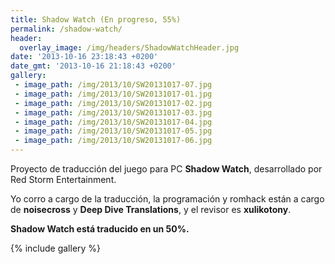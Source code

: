 ```yaml
---
title: Shadow Watch (En progreso, 55%)
permalink: /shadow-watch/
header:
  overlay_image: /img/headers/ShadowWatchHeader.jpg
date: '2013-10-16 23:18:43 +0200'
date_gmt: '2013-10-16 21:18:43 +0200'
gallery:
 - image_path: /img/2013/10/SW20131017-07.jpg
 - image_path: /img/2013/10/SW20131017-01.jpg
 - image_path: /img/2013/10/SW20131017-02.jpg
 - image_path: /img/2013/10/SW20131017-03.jpg
 - image_path: /img/2013/10/SW20131017-04.jpg
 - image_path: /img/2013/10/SW20131017-05.jpg
 - image_path: /img/2013/10/SW20131017-06.jpg
---
```

Proyecto de traducción del juego para PC **Shadow Watch**, desarrollado por Red Storm 
Entertainment.

Yo corro a cargo de la traducción, la programación y romhack están a cargo de **noisecross** 
y **Deep Dive Translations**, y el revisor es **xulikotony**.

**Shadow Watch está traducido en un 50%.**

{% include gallery %}
